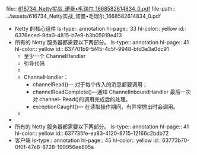 file:: [616734_Netty实战_诺曼•毛瑞尔_1668582614834_0.pdf](../assets/616734_Netty实战_诺曼•毛瑞尔_1668582614834_0.pdf)
file-path:: ../assets/616734_Netty实战_诺曼•毛瑞尔_1668582614834_0.pdf

- Netty 的核心组件
  ls-type:: annotation
  hl-page:: 33
  hl-color:: yellow
  id:: 6376eced-9da0-4815-b7e9-b3b05919e413
- 所有的 Netty 服务器都需要以下两部分。
  ls-type:: annotation
  hl-page:: 41
  hl-color:: yellow
  id:: 637701b9-5f45-4c5f-9948-bfd3e3a0dc91
	- 至少一个 ChannelHandler
	- 引导代码
	-
	- ChannelHandler：
		- channelRead()— 对于每个传入的消息都要调用；
		- channelReadComplete()—通知 ChannelInboundHandler 最后一次对 channel-
		  Read()的调用完成后的处理。
		- exceptionCaught()— 在读取操作期间，有异常抛出时会调用。
	-
-
- 所有的 Netty 服务器都需要以下两部分。
  ls-type:: annotation
  hl-page:: 41
  hl-color:: yellow
  id:: 637735fe-ea83-4120-8715-12166c2bdb72
- 客户端
  ls-type:: annotation
  hl-page:: 45
  hl-color:: yellow
  id:: 63773b70-0f0f-47e8-8728-199956ee895a